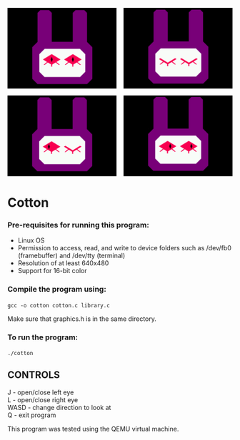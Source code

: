 ![Example of program in use](https://github.com/minustree/cotton/blob/main/cotton_face.png)

# Cotton

### Pre-requisites for running this program:
- Linux OS
- Permission to access, read, and write to device folders such as /dev/fb0 (framebuffer) and /dev/tty (terminal)
- Resolution of at least 640x480
- Support for 16-bit color

### Compile the program using:
`gcc -o cotton cotton.c library.c`

Make sure that graphics.h is in the same directory.

### To run the program:
 `./cotton`

## CONTROLS
J - open/close left eye <br>
L - open/close right eye <br>
WASD - change direction to look at <br>
Q - exit program

This program was tested using the QEMU virtual machine.
